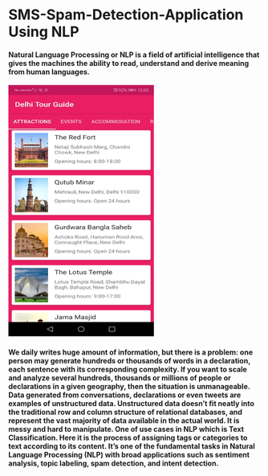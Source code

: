 <h1>SMS-Spam-Detection-Application Using NLP</h1>
<h4>Natural Language Processing or NLP is a field of artificial intelligence that gives the machines the ability to read, understand and derive meaning from human languages.</h4>
<p float="center">
  <img src="https://github.com/shekhars08/Delhi-Tour-Guide/blob/main/Images/img1.jpeg" width=290 height="500" />
 </p>

<h4>We daily writes huge amount of information, but there is a problem: one person may generate hundreds or thousands of words in a declaration, each sentence with its corresponding complexity. If you want to scale and analyze several hundreds, thousands or millions of people or declarations in a given geography, then the situation is unmanageable.
Data generated from conversations, declarations or even tweets are examples of unstructured data. Unstructured data doesn’t fit neatly into the traditional row and column structure of relational databases, and represent the vast majority of data available in the actual world. It is messy and hard to manipulate.
One of use cases in NLP which is Text Classification. Here it is the process of assigning tags or categories to text according to its content. It’s one of the fundamental tasks in Natural Language Processing (NLP) with broad applications such as sentiment analysis, topic labeling, spam detection, and intent detection.</h4>
